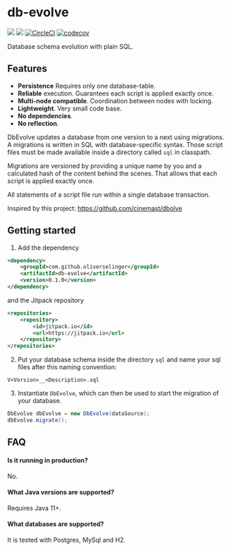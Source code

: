 # db-evolve

[![](https://img.shields.io/maven-central/v/com.github.oliverselinger/db-evolve)]()
[![](https://jitpack.io/v/oliverselinger/db-evolve.svg)](https://jitpack.io/#oliverselinger/db-evolve)
[![CircleCI](https://circleci.com/gh/oliverselinger/db-evolve.svg?style=svg)](https://circleci.com/gh/oliverselinger/db-evolve)
[![codecov](https://codecov.io/gh/oliverselinger/db-evolve/branch/main/graph/badge.svg?token=K68CRS0CFQ)](https://codecov.io/gh/oliverselinger/db-evolve)

Database schema evolution with plain SQL.

## Features

* **Persistence** Requires only one database-table.
* **Reliable** execution. Guarantees each script is applied exactly once.
* **Multi-node compatible**. Coordination between nodes with locking.
* **Lightweight**. Very small code base.
* **No dependencies**.
* **No reflection**.

DbEvolve updates a database from one version to a next using migrations. A migrations is written in SQL with database-specific syntax. Those script files must be made available inside a directory called `sql` in classpath.

Migrations are versioned by providing a unique name by you and a calculated hash of the content behind the scenes. That allows that each script is applied exactly once. 

All statements of a script file run within a single database transaction.

Inspired by this project: https://github.com/cinemast/dbolve

## Getting started

1.  Add the dependency
```xml
<dependency>
    <groupId>com.github.oliverselinger</groupId>
    <artifactId>db-evolve</artifactId>
    <version>0.1.0</version>
</dependency>
```

and the Jitpack repository
```xml
<repositories>
    <repository>
        <id>jitpack.io</id>
        <url>https://jitpack.io</url>
    </repository>
</repositories>
```

2. Put your database schema inside the directory `sql` and name your sql files after this naming convention:

`V<Version>__<Description>.sql`

3. Instantiate `DbEvolve`, which can then be used to start the migration of your database.

```java
DbEvolve dbEvolve = new DbEvolve(dataSource);
dbEvolve.migrate();
```

## FAQ

#### Is it running in production?

No.

#### What Java versions are supported?

Requires Java 11+.

#### What databases are supported?

It is tested with Postgres, MySql and H2.

